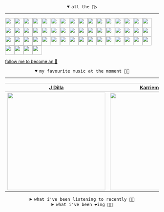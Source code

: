 <details open>

<summary align="center"><samp>all the 🥚s</samp></summary>
<hr />

<a href="https://github.com/zeroregard"><img src="https://avatars.githubusercontent.com/u/8688472?s=90&u=35fd6b71a3daf593615f52765d1192c7e028245c&v=4" width="30" height="30" /><a href="https://github.com/CodeOfUmut"><img src="https://avatars.githubusercontent.com/u/74297921?s=90&v=4" width="30" height="30" /><a href="https://github.com/katelunchuk"><img src="https://avatars.githubusercontent.com/u/146713116?s=90&u=21338a3ec54cd17f979f5681259e95f43a1e8271&v=4" width="30" height="30" /><a href="https://github.com/mustafacagri"><img src="https://avatars.githubusercontent.com/u/7488394?s=90&u=23fe234eaa1a07c7d0f85efba5db98931d0b98da&v=4" width="30" height="30" /><a href="https://github.com/Connor9994"><img src="https://avatars.githubusercontent.com/u/39637206?s=90&u=4a6aa8d9a704fc74018c2ee760d2b034aee479db&v=4" width="30" height="30" /><a href="https://github.com/gerald525"><img src="https://avatars.githubusercontent.com/u/176979276?s=90&u=420ca83789fd6af55b32af9ff55b94e6d7fc1cfc&v=4" width="30" height="30" /><a href="https://github.com/OfficialCodeVoyage"><img src="https://avatars.githubusercontent.com/u/72575602?s=90&u=ad7c98f855d11ef18db34bcb0ddbb5b7fc768f40&v=4" width="30" height="30" /><a href="https://github.com/marvelbark2"><img src="https://avatars.githubusercontent.com/u/53633390?s=90&u=9331ed66195bd8048a23cc3505519e2f4d308b1c&v=4" width="30" height="30" /><a href="https://github.com/ssiskskk"><img src="https://avatars.githubusercontent.com/u/145569139?s=90&v=4" width="30" height="30" /><a href="https://github.com/jewellwater"><img src="https://avatars.githubusercontent.com/u/79801022?s=90&v=4" width="30" height="30" /><a href="https://github.com/maariyadiminsky"><img src="https://avatars.githubusercontent.com/u/87329498?s=90&u=3528f2b978b99531905ad3b1aa3ae1aa1762e5df&v=4" width="30" height="30" /><a href="https://github.com/muratkndmr"><img src="https://avatars.githubusercontent.com/u/117161306?s=90&u=c91834d3ba0fe23fd840ba7d6cbb1f3944b7b900&v=4" width="30" height="30" /><a href="https://github.com/currlybracket"><img src="https://avatars.githubusercontent.com/u/129277849?s=90&u=6644fdd8315628b6b75a61feb657a4b6e7fac3eb&v=4" width="30" height="30" /><a href="https://github.com/memoriaXII"><img src="https://avatars.githubusercontent.com/u/56249189?s=90&u=5d6e2fe472e16381f5d356d7474e1d61c3d38aed&v=4" width="30" height="30" /><a href="https://github.com/JhnEngblm"><img src="https://avatars.githubusercontent.com/u/79695292?s=90&v=4" width="30" height="30" /><a href="https://github.com/talentlessguy"><img src="https://avatars.githubusercontent.com/u/35937217?s=90&u=2f4a9eb4b4921f4704578b785522f40fe6efd9eb&v=4" width="30" height="30" /><a href="https://github.com/trevorwhealy"><img src="https://avatars.githubusercontent.com/u/14946478?s=90&u=984e08785c7cc2eab6a96f7bd5cf57ba28aced34&v=4" width="30" height="30" /><a href="https://github.com/herlon214"><img src="https://avatars.githubusercontent.com/u/3419441?s=90&u=82a1accbc5b5924d84c0561de0bbecac128ee05c&v=4" width="30" height="30" /><a href="https://github.com/weaverfish111"><img src="https://avatars.githubusercontent.com/u/78041472?s=90&u=9f18a50bb0dc425de6b40c1dbd85d603a6b7857f&v=4" width="30" height="30" /><a href="https://github.com/Kampotboy"><img src="https://avatars.githubusercontent.com/u/111836496?s=90&u=efa2538d18aff5c0db3561992d5493532eed45b5&v=4" width="30" height="30" /><a href="https://github.com/ozzfonnf95"><img src="https://avatars.githubusercontent.com/u/108581837?s=90&v=4" width="30" height="30" /><a href="https://github.com/AppServiceProvider"><img src="https://avatars.githubusercontent.com/u/47697490?s=90&u=270ccacce276e5c76aeb7f431f6c03c60fc383f6&v=4" width="30" height="30" /><a href="https://github.com/cumsoft"><img src="https://avatars.githubusercontent.com/u/97250816?s=90&u=208afef4fb98cb0e28832a9ebba59247c5bacb95&v=4" width="30" height="30" /><a href="https://github.com/gkartalis"><img src="https://avatars.githubusercontent.com/u/21178754?s=90&u=52429c6fb9b08ffd99077d6289fbc8a76ae32260&v=4" width="30" height="30" /><a href="https://github.com/kenjinote"><img src="https://avatars.githubusercontent.com/u/2605401?s=90&u=eedb455e76cb25f023a3626808cd572b7df70ef7&v=4" width="30" height="30" /><a href="https://github.com/vivekweb2013"><img src="https://avatars.githubusercontent.com/u/7036736?s=90&v=4" width="30" height="30" /><a href="https://github.com/IDouble"><img src="https://avatars.githubusercontent.com/u/18186995?s=90&u=029908cd796896a311b17f835229cfcb03a03929&v=4" width="30" height="30" /><a href="https://github.com/mlpao500"><img src="https://avatars.githubusercontent.com/u/95065745?s=90&v=4" width="30" height="30" /><a href="https://github.com/gabrielferrazduque"><img src="https://avatars.githubusercontent.com/u/83476335?s=90&u=55ccaa99c5274f4bfeabf1bb37eaa118964ecc39&v=4" width="30" height="30" /><a href="https://github.com/decobeto"><img src="https://avatars.githubusercontent.com/u/32197501?s=90&u=dbba898a88910e1169d8fad301755f16a1834a9b&v=4" width="30" height="30" /><a href="https://github.com/franciane-lark"><img src="https://avatars.githubusercontent.com/u/66569250?s=90&u=cfd2135bcedd9b9a9a973734ede8a992013be6c9&v=4" width="30" height="30" /><a href="https://github.com/kettanaito"><img src="https://avatars.githubusercontent.com/u/14984911?s=90&u=5b45b9f402753f42d0136c6c558223f71e8acf61&v=4" width="30" height="30" /><a href="https://github.com/luiznasciment0"><img src="https://avatars.githubusercontent.com/u/55008532?s=90&u=871e49a7a4a33e3f5933dee5ac83eaf3ece1ec45&v=4" width="30" height="30" /><a href="https://github.com/sibelius"><img src="https://avatars.githubusercontent.com/u/2005841?s=90&u=cab8024eb61323090e1551c73c784b408b2d66b1&v=4" width="30" height="30" /><a href="https://github.com/TSalazargr"><img src="https://avatars.githubusercontent.com/u/16808436?s=90&u=422b601dfbc600223725ecc9af1bec7b1dfee4f2&v=4" width="30" height="30" /><a href="https://github.com/bcomnes"><img src="https://avatars.githubusercontent.com/u/166301?s=90&u=82fc48e1304b5125084cba1a793528b2d852785e&v=4" width="30" height="30" /><a href="https://github.com/jlsjefferson"><img src="https://avatars.githubusercontent.com/u/53836950?s=90&u=619408c9778ffd2899673fdf3ba59f20b82bf470&v=4" width="30" height="30" /><a href="https://github.com/ilovedesert001"><img src="https://avatars.githubusercontent.com/u/15065396?s=90&u=c94e48f141daf951fb6eb0e4a62c0ba9ec1a5201&v=4" width="30" height="30" /><a href="https://github.com/mayconmesquita"><img src="https://avatars.githubusercontent.com/u/46308804?s=90&u=e06ac123e121b53d7eafc9199fb2a70422052fe0&v=4" width="30" height="30" /><a href="https://github.com/lucasvocos"><img src="https://avatars.githubusercontent.com/u/5739627?s=90&u=bd389af17aacfda255e2389c6f8ef7217de4f321&v=4" width="30" height="30" /><a href="https://github.com/mikedemarais"><img src="https://avatars.githubusercontent.com/u/1325144?s=90&u=7b32dcd04811261405f2ed35d933b1484558758d&v=4" width="30" height="30" /><a href="https://github.com/davidjerleke"><img src="https://avatars.githubusercontent.com/u/11529148?s=90&u=94446866c576d620cbd33e62834c480091fedcf0&v=4" width="30" height="30" /><a href="https://github.com/jollykingd3d8"><img src="https://avatars.githubusercontent.com/u/51726854?s=90&v=4" width="30" height="30" /><a href="https://github.com/lostpebble"><img src="https://avatars.githubusercontent.com/u/1508863?s=90&u=4ada478500c2c9112fe8e3b0b8240a454403aebc&v=4" width="30" height="30" /><a href="https://github.com/karacas"><img src="https://avatars.githubusercontent.com/u/1050937?s=90&u=eb3e1441a8d79e29037e71ccd13e35c907defbe6&v=4" width="30" height="30" /><a href="https://github.com/eheddema"><img src="https://avatars.githubusercontent.com/u/808567?s=90&u=225eb2910c3dcd13c6bc86dcaaa14780323110db&v=4" width="30" height="30" /><a href="https://github.com/kelmer44"><img src="https://avatars.githubusercontent.com/u/3629100?s=90&v=4" width="30" height="30" /><a href="https://github.com/macabu"><img src="https://avatars.githubusercontent.com/u/1299138?s=90&u=8e157be586103823b212c5c9ada88ab2a9867ccf&v=4" width="30" height="30" /><a href="https://github.com/pvinis"><img src="https://avatars.githubusercontent.com/u/100233?s=90&v=4" width="30" height="30" /><a href="https://github.com/medeeiros"><img src="https://avatars.githubusercontent.com/u/331136?s=90&u=e44d12c7f7e45d5f5b30ea9d963a70b435ba5355&v=4" width="30" height="30" /><a href="https://github.com/langri-sha"><img src="https://avatars.githubusercontent.com/u/77084?s=90&v=4" width="30" height="30" /><a href="https://github.com/80sinteractive"><img src="https://avatars.githubusercontent.com/u/22603136?s=90&u=7f78c96ea924a48b1bd364833036f706afa57619&v=4" width="30" height="30" />
  
<samp><a href="https://github.com/bitttttten">follow me to become an 🥚</a></samp>

</details>

<details open>

<summary align="center"><samp>my favourite music at the moment 🎵🎶</samp></summary>
<hr />

<!-- toc -->

| [J Dilla](https://open.spotify.com/artist/0IVcLMMbm05VIjnzPkGCyp)                                                                                                | [Karriem Riggins](https://open.spotify.com/artist/6e7BQ0gM6o8ecMXRZkXxlZ)                                                                                        | [Domenique Dumont](https://open.spotify.com/artist/6kNluNBHa4sh5BKIvyiDgf)                                                                                       | [YULLOLA](https://open.spotify.com/artist/6vABHl7aPLdJwk0BU9cilg)                                                                                                |
| ---------------------------------------------------------------------------------------------------------------------------------------------------------------- | ---------------------------------------------------------------------------------------------------------------------------------------------------------------- | ---------------------------------------------------------------------------------------------------------------------------------------------------------------- | ---------------------------------------------------------------------------------------------------------------------------------------------------------------- |
| [<img src="https://i.scdn.co/image/ab6761610000e5ebc68a069a1c70eca57b2828d2" width="320" height="auto">](https://open.spotify.com/artist/0IVcLMMbm05VIjnzPkGCyp) | [<img src="https://i.scdn.co/image/9342063f8b23d7d6ec200fca8d7887346bd67c28" width="320" height="auto">](https://open.spotify.com/artist/6e7BQ0gM6o8ecMXRZkXxlZ) | [<img src="https://i.scdn.co/image/ab6761610000e5eb9c724154960e76e3e3ab762e" width="320" height="auto">](https://open.spotify.com/artist/6kNluNBHa4sh5BKIvyiDgf) | [<img src="https://i.scdn.co/image/ab6761610000e5ebbff2e33901beab4aecc09a50" width="320" height="auto">](https://open.spotify.com/artist/6vABHl7aPLdJwk0BU9cilg) |

<!-- tocstop -->

</details>

<details>

<summary align="center"><samp>what i've been listening to recently 🎵🎶</samp></summary>
<hr />

<!-- toc -->

| [Ferry Lady<br />Panda Bear](https://open.spotify.com/track/0d3jI3SmR8cFpp6fYOvyWa)                                                                             | [Esperanza<br />Karriem Riggins](https://open.spotify.com/track/5XarTjzp8iynnZGDktFgd3)                                                                         | [Massamba Afundance<br />Jahari Massamba Unit, Karriem…](https://open.spotify.com/track/4jjlsSKsfDT3SNU3Wyh511)                                                 | [Strip Club Interview<br />Common, Karriem Riggins, Patr…](https://open.spotify.com/track/4fKmyF3DSELb3aMfCNeTka)                                               |
| --------------------------------------------------------------------------------------------------------------------------------------------------------------- | --------------------------------------------------------------------------------------------------------------------------------------------------------------- | --------------------------------------------------------------------------------------------------------------------------------------------------------------- | --------------------------------------------------------------------------------------------------------------------------------------------------------------- |
| [<img src="https://i.scdn.co/image/ab6761610000e5ebab1e305a3a59fe4c918828c6" width="320" height="auto">](https://open.spotify.com/track/0d3jI3SmR8cFpp6fYOvyWa) | [<img src="https://i.scdn.co/image/9342063f8b23d7d6ec200fca8d7887346bd67c28" width="320" height="auto">](https://open.spotify.com/track/5XarTjzp8iynnZGDktFgd3) | [<img src="https://i.scdn.co/image/ab6761610000e5ebc584e607a6539ae556316e2b" width="320" height="auto">](https://open.spotify.com/track/4jjlsSKsfDT3SNU3Wyh511) | [<img src="https://i.scdn.co/image/ab6761610000e5eb6354c88f58d8a99b91e0d965" width="320" height="auto">](https://open.spotify.com/track/4fKmyF3DSELb3aMfCNeTka) |

<!-- tocstop -->

</details>

<details>

<summary align="center"><samp>what i've been ❤️ing 🎵🎶</samp></summary>
<hr />

<!-- toc -->

| [Motherhood<br />Jane's World, Chase Icon](https://open.spotify.com/album/2HNGg3OI6ExJZnxV3iz4AT)                                                               | [Chaise Longue<br />Wet Leg](https://open.spotify.com/album/2X6hKiTx3P5LGBEvc8oJq6)                                                                             | [Hold onto Me<br />YULLOLA](https://open.spotify.com/album/1hnWsjHFjb225ngJLFrDA1)                                                                              | [Do Your Best<br />John Maus](https://open.spotify.com/album/0musLdqbTnPsbMCyN1Xytr)                                                                            |
| --------------------------------------------------------------------------------------------------------------------------------------------------------------- | --------------------------------------------------------------------------------------------------------------------------------------------------------------- | --------------------------------------------------------------------------------------------------------------------------------------------------------------- | --------------------------------------------------------------------------------------------------------------------------------------------------------------- |
| [<img src="https://i.scdn.co/image/ab67616d0000b2732421caafce93e797d157e04a" width="320" height="auto">](https://open.spotify.com/album/2HNGg3OI6ExJZnxV3iz4AT) | [<img src="https://i.scdn.co/image/ab67616d0000b273209e28d62fd62fd976a3aae5" width="320" height="auto">](https://open.spotify.com/album/2X6hKiTx3P5LGBEvc8oJq6) | [<img src="https://i.scdn.co/image/ab67616d0000b2738c83c9d5042f22e3d43de5e0" width="320" height="auto">](https://open.spotify.com/album/1hnWsjHFjb225ngJLFrDA1) | [<img src="https://i.scdn.co/image/ab67616d0000b273102301d657a1d8a70398bd07" width="320" height="auto">](https://open.spotify.com/album/0musLdqbTnPsbMCyN1Xytr) |

<!-- tocstop -->

</details>
